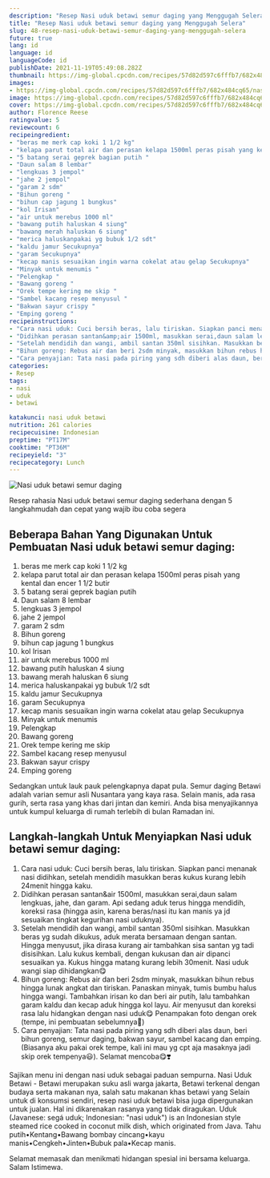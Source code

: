 ```yaml
---
description: "Resep Nasi uduk betawi semur daging yang Menggugah Selera"
title: "Resep Nasi uduk betawi semur daging yang Menggugah Selera"
slug: 48-resep-nasi-uduk-betawi-semur-daging-yang-menggugah-selera
future: true
lang: id
language: id
languageCode: id
publishDate: 2021-11-19T05:49:08.282Z 
thumbnail: https://img-global.cpcdn.com/recipes/57d82d597c6fffb7/682x484cq65/nasi-uduk-betawi-semur-daging-foto-resep-utama.png
images:
- https://img-global.cpcdn.com/recipes/57d82d597c6fffb7/682x484cq65/nasi-uduk-betawi-semur-daging-foto-resep-utama.png
image: https://img-global.cpcdn.com/recipes/57d82d597c6fffb7/682x484cq65/nasi-uduk-betawi-semur-daging-foto-resep-utama.png
cover: https://img-global.cpcdn.com/recipes/57d82d597c6fffb7/682x484cq65/nasi-uduk-betawi-semur-daging-foto-resep-utama.png
author: Florence Reese
ratingvalue: 5
reviewcount: 6
recipeingredient:
- "beras me merk cap koki 1 1/2 kg"
- "kelapa parut total air dan perasan kelapa 1500ml peras pisah yang kental dan encer 1 1/2 butir"
- "5 batang serai geprek bagian putih "
- "Daun salam 8 lembar"
- "lengkuas 3 jempol"
- "jahe 2 jempol"
- "garam 2 sdm"
- "Bihun goreng "
- "bihun cap jagung 1 bungkus"
- "kol Irisan"
- "air untuk merebus 1000 ml"
- "bawang putih haluskan 4 siung"
- "bawang merah haluskan 6 siung"
- "merica haluskanpakai yg bubuk 1/2 sdt"
- "kaldu jamur Secukupnya"
- "garam Secukupnya"
- "kecap manis sesuaikan ingin warna cokelat atau gelap Secukupnya"
- "Minyak untuk menumis "
- "Pelengkap "
- "Bawang goreng "
- "Orek tempe kering me skip "
- "Sambel kacang resep menyusul "
- "Bakwan sayur crispy "
- "Emping goreng "
recipeinstructions:
- "Cara nasi uduk: Cuci bersih beras, lalu tiriskan. Siapkan panci menanak nasi didihkan, setelah mendidih masukkan beras kukus kurang lebih 24menit hingga kaku."
- "Didihkan perasan santan&amp;air 1500ml, masukkan serai,daun salam lengkuas, jahe, dan garam. Api sedang aduk terus hingga mendidih, koreksi rasa (hingga asin, karena beras/nasi itu kan manis ya jd sesuaikan tingkat kegurihan nasi uduknya)."
- "Setelah mendidih dan wangi, ambil santan 350ml sisihkan. Masukkan beras yg sudah dikukus, aduk merata bersamaan dengan santan. Hingga menyusut, jika dirasa kurang air tambahkan sisa santan yg tadi disisihkan. Lalu kukus kembali, dengan kukusan dan air dipanci sesuaikan ya. Kukus hingga matang kurang lebih 30menit. Nasi uduk wangi siap dihidangkan😋"
- "Bihun goreng: Rebus air dan beri 2sdm minyak, masukkan bihun rebus hingga lunak angkat dan tiriskan. Panaskan minyak, tumis bumbu halus hingga wangi. Tambahkan irisan ko dan beri air putih, lalu tambahkan garam kaldu dan kecap aduk hingga kol layu. Air menyusut dan koreksi rasa lalu hidangkan dengan nasi uduk😋 Penampakan foto dengan orek (tempe, ini pembuatan sebelumnya😬)"
- "Cara penyajian: Tata nasi pada piring yang sdh diberi alas daun, beri bihun goreng, semur daging, bakwan sayur, sambel kacang dan emping. (Biasanya aku pakai orek tempe, kali ini mau yg cpt aja masaknya jadi skip orek tempenya😃). Selamat mencoba😋❣️"
categories:
- Resep
tags:
- nasi
- uduk
- betawi

katakunci: nasi uduk betawi 
nutrition: 261 calories
recipecuisine: Indonesian
preptime: "PT17M"
cooktime: "PT36M"
recipeyield: "3"
recipecategory: Lunch
---
```



![Nasi uduk betawi semur daging](https://img-global.cpcdn.com/recipes/57d82d597c6fffb7/682x484cq65/nasi-uduk-betawi-semur-daging-foto-resep-utama.png)

Resep rahasia Nasi uduk betawi semur daging  sederhana dengan 5 langkahmudah dan cepat yang wajib ibu coba segera

<!--inarticleads1-->

## Beberapa Bahan Yang Digunakan Untuk Pembuatan Nasi uduk betawi semur daging:

1. beras me merk cap koki 1 1/2 kg
1. kelapa parut total air dan perasan kelapa 1500ml peras pisah yang kental dan encer 1 1/2 butir
1. 5 batang serai geprek bagian putih 
1. Daun salam 8 lembar
1. lengkuas 3 jempol
1. jahe 2 jempol
1. garam 2 sdm
1. Bihun goreng 
1. bihun cap jagung 1 bungkus
1. kol Irisan
1. air untuk merebus 1000 ml
1. bawang putih haluskan 4 siung
1. bawang merah haluskan 6 siung
1. merica haluskanpakai yg bubuk 1/2 sdt
1. kaldu jamur Secukupnya
1. garam Secukupnya
1. kecap manis sesuaikan ingin warna cokelat atau gelap Secukupnya
1. Minyak untuk menumis 
1. Pelengkap 
1. Bawang goreng 
1. Orek tempe kering me skip 
1. Sambel kacang resep menyusul 
1. Bakwan sayur crispy 
1. Emping goreng 

Sedangkan untuk lauk pauk pelengkapnya dapat pula. Semur daging Betawi adalah varian semur asli Nusantara yang kaya rasa. Selain manis, ada rasa gurih, serta rasa yang khas dari jintan dan kemiri. Anda bisa menyajikannya untuk kumpul keluarga di rumah terlebih di bulan Ramadan ini. 

<!--inarticleads2-->

## Langkah-langkah Untuk Menyiapkan Nasi uduk betawi semur daging:

1. Cara nasi uduk: Cuci bersih beras, lalu tiriskan. Siapkan panci menanak nasi didihkan, setelah mendidih masukkan beras kukus kurang lebih 24menit hingga kaku.
1. Didihkan perasan santan&amp;air 1500ml, masukkan serai,daun salam lengkuas, jahe, dan garam. Api sedang aduk terus hingga mendidih, koreksi rasa (hingga asin, karena beras/nasi itu kan manis ya jd sesuaikan tingkat kegurihan nasi uduknya).
1. Setelah mendidih dan wangi, ambil santan 350ml sisihkan. Masukkan beras yg sudah dikukus, aduk merata bersamaan dengan santan. Hingga menyusut, jika dirasa kurang air tambahkan sisa santan yg tadi disisihkan. Lalu kukus kembali, dengan kukusan dan air dipanci sesuaikan ya. Kukus hingga matang kurang lebih 30menit. Nasi uduk wangi siap dihidangkan😋
1. Bihun goreng: Rebus air dan beri 2sdm minyak, masukkan bihun rebus hingga lunak angkat dan tiriskan. Panaskan minyak, tumis bumbu halus hingga wangi. Tambahkan irisan ko dan beri air putih, lalu tambahkan garam kaldu dan kecap aduk hingga kol layu. Air menyusut dan koreksi rasa lalu hidangkan dengan nasi uduk😋 Penampakan foto dengan orek (tempe, ini pembuatan sebelumnya😬)
1. Cara penyajian: Tata nasi pada piring yang sdh diberi alas daun, beri bihun goreng, semur daging, bakwan sayur, sambel kacang dan emping. (Biasanya aku pakai orek tempe, kali ini mau yg cpt aja masaknya jadi skip orek tempenya😃). Selamat mencoba😋❣️


Sajikan menu ini dengan nasi uduk sebagai paduan sempurna. Nasi Uduk Betawi - Betawi merupakan suku asli warga jakarta, Betawi terkenal dengan budaya serta makanan nya, salah satu makanan khas betawi yang Selain untuk di konsumsi sendiri, resep nasi uduk betawi bisa juga dipergunakan untuk jualan. Hal ini dikarenakan rasanya yang tidak diragukan. Uduk (Javanese: segá uduk; Indonesian: &#34;nasi uduk&#34;) is an Indonesian style steamed rice cooked in coconut milk dish, which originated from Java. Tahu putih•Kentang•Bawang bombay cincang•kayu manis•Cengkeh•Jinten•Bubuk pala•Kecap manis. 

Selamat memasak dan menikmati hidangan spesial ini bersama keluarga. Salam Istimewa.
